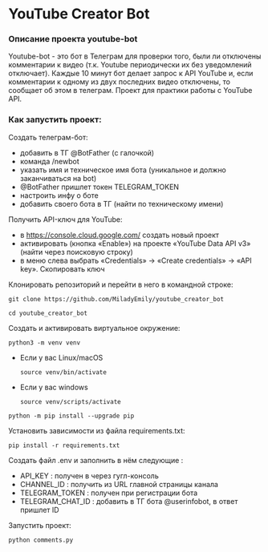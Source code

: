# YouTube Creator Bot

### Описание проекта youtube-bot
Youtube-bot - это бот в Телеграм для проверки того, были ли отключены комментарии к видео (т.к. Youtube периодически их без уведомлений отключает). Каждые 10 минут бот делает запрос к API YouTube и, если комментарии к одному из двух последних видео отключены, то сообщает об этом в телеграм.
Проект для практики работы с YouTube API.

### Как запустить проект:

Создать телеграм-бот:

* добавить в ТГ @BotFather (с галочкой)
* команда /newbot
* указать имя и техническое имя бота (уникальное и должно заканчиваться на bot)
* @BotFather пришлет токен TELEGRAM_TOKEN
* настроить инфу о боте
* добавить своего бота в ТГ (найти по техническому имени)

Получить API-ключ для YouTube:

* в https://console.cloud.google.com/ создать новый проект
* активировать (кнопка «Enable») на проекте «YouTube Data API v3» (найти через поисковую строку)
* в меню слева выбрать «Credentials» -> «Create credentials» -> «API key». Скопировать ключ

Клонировать репозиторий и перейти в него в командной строке:

```
git clone https://github.com/MiladyEmily/youtube_creator_bot
```

```
cd youtube_creator_bot
```

Cоздать и активировать виртуальное окружение:

```
python3 -m venv venv
```

* Если у вас Linux/macOS

    ```
    source venv/bin/activate
    ```

* Если у вас windows

    ```
    source venv/scripts/activate
    ```

```
python -m pip install --upgrade pip
```

Установить зависимости из файла requirements.txt:

```
pip install -r requirements.txt
```

Создать файл .env и заполнить в нём следующие :

* API_KEY    :    получен в через гугл-консоль
* CHANNEL_ID     :     получить из URL главной страницы канала
* TELEGRAM_TOKEN     :    получен при регистрации бота
* TELEGRAM_CHAT_ID   :    добавить в ТГ бота @userinfobot, в ответ пришлет ID

Запустить проект:

```
python comments.py
```